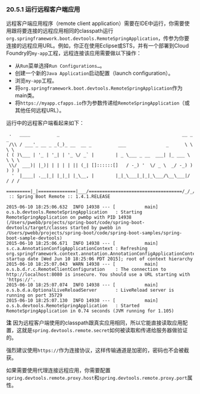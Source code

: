 ### 20.5.1 运行远程客户端应用
远程客户端应用程序（remote client application）需要在IDE中运行，你需要使用跟将要连接的远程应用相同的classpath运行`org.springframework.boot.devtools.RemoteSpringApplication`，传参为你要连接的远程应用URL。例如，你正在使用Eclipse或STS，并有一个部署到Cloud Foundry的`my-app`工程，远程连接该应用需要做以下操作：
* 从`Run`菜单选择`Run Configurations…`。
* 创建一个新的`Java Application`启动配置（launch configuration）。
* 浏览`my-app`工程。
* 将`org.springframework.boot.devtools.RemoteSpringApplication`作为main类。
* 将`https://myapp.cfapps.io`作为参数传递给`RemoteSpringApplication`（或其他任何远程URL）。

运行中的远程客户端看起来如下：
```shell
 .   ____          _                                              __ _ _
 /\\ / ___'_ __ _ _(_)_ __  __ _          ___               _      \ \ \ \
( ( )\___ | '_ | '_| | '_ \/ _` |        | _ \___ _ __  ___| |_ ___ \ \ \ \
 \\/  ___)| |_)| | | | | || (_| []::::::[]   / -_) '  \/ _ \  _/ -_) ) ) ) )
  '  |____| .__|_| |_|_| |_\__, |        |_|_\___|_|_|_\___/\__\___|/ / / /
 =========|_|==============|___/===================================/_/_/_/
 :: Spring Boot Remote :: 1.4.1.RELEASE

2015-06-10 18:25:06.632  INFO 14938 --- [           main] o.s.b.devtools.RemoteSpringApplication   : Starting RemoteSpringApplication on pwmbp with PID 14938 (/Users/pwebb/projects/spring-boot/code/spring-boot-devtools/target/classes started by pwebb in /Users/pwebb/projects/spring-boot/code/spring-boot-samples/spring-boot-sample-devtools)
2015-06-10 18:25:06.671  INFO 14938 --- [           main] s.c.a.AnnotationConfigApplicationContext : Refreshing org.springframework.context.annotation.AnnotationConfigApplicationContext@2a17b7b6: startup date [Wed Jun 10 18:25:06 PDT 2015]; root of context hierarchy
2015-06-10 18:25:07.043  WARN 14938 --- [           main] o.s.b.d.r.c.RemoteClientConfiguration    : The connection to http://localhost:8080 is insecure. You should use a URL starting with 'https://'.
2015-06-10 18:25:07.074  INFO 14938 --- [           main] o.s.b.d.a.OptionalLiveReloadServer       : LiveReload server is running on port 35729
2015-06-10 18:25:07.130  INFO 14938 --- [           main] o.s.b.devtools.RemoteSpringApplication   : Started RemoteSpringApplication in 0.74 seconds (JVM running for 1.105)
```

**注** 因为远程客户端使用的classpath跟真实应用相同，所以它能直接读取应用配置，这就是`spring.devtools.remote.secret`如何被读取和传递给服务器做验证的。

强烈建议使用`https://`作为连接协议，这样传输通道是加密的，密码也不会被截获。

如果需要使用代理连接远程应用，你需要配置`spring.devtools.remote.proxy.host`和`spring.devtools.remote.proxy.port`属性。
